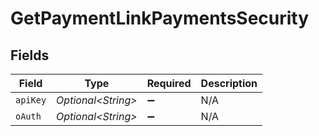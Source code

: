 # GetPaymentLinkPaymentsSecurity


## Fields

| Field               | Type                | Required            | Description         |
| ------------------- | ------------------- | ------------------- | ------------------- |
| `apiKey`            | *Optional\<String>* | :heavy_minus_sign:  | N/A                 |
| `oAuth`             | *Optional\<String>* | :heavy_minus_sign:  | N/A                 |